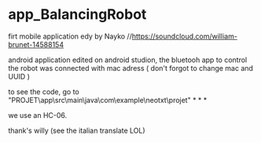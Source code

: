 # app_BalancingRobot



firt mobile application edy by Nayko
//https://soundcloud.com/william-brunet-14588154

android application edited on android studion, the bluetooh app to control
the robot was connected with mac adress ( don't forgot to change mac and UUID )

to see the code, go to "PROJET\app\src\main\java\com\example\neotxt\projet" * * *

we use an HC-06.

thank's willy (see the italian translate LOL)
